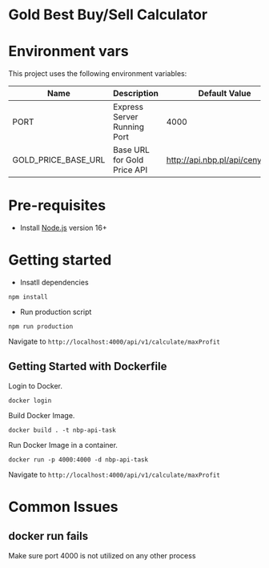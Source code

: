 # Gold Best Buy/Sell Calculator

# Environment vars
This project uses the following environment variables:

| Name                          | Description                         | Default Value                                  |
| ----------------------------- | ------------------------------------| -----------------------------------------------|
|PORT           | Express Server Running Port            | 4000      |
|GOLD_PRICE_BASE_URL           | Base URL for Gold Price API            | http://api.nbp.pl/api/cenyzlota/      |


# Pre-requisites
- Install [Node.js](https://nodejs.org/en/) version 16+


# Getting started
- Insatll dependencies
```
npm install
```
- Run production script
```
npm run production
```

  Navigate to `http://localhost:4000/api/v1/calculate/maxProfit`



## Getting Started with Dockerfile

Login to Docker.
```
docker login
```

Build Docker Image.
```
docker build . -t nbp-api-task
```
Run Docker Image in a container.
```
docker run -p 4000:4000 -d nbp-api-task
```
Navigate to `http://localhost:4000/api/v1/calculate/maxProfit`


# Common Issues

## docker run fails
Make sure port 4000 is not utilized on any other process

